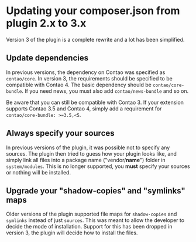 
# Updating your composer.json from plugin 2.x to 3.x

Version 3 of the plugin is a complete rewrite and a lot has been simplified.


## Update dependencies

In previous versions, the dependency on Contao was specified as `contao/core`. In version 3, the requirements
should be specified to be compatible with Contao 4. The basic dependency should be `contao/core-bundle`. If
you need news, you must also add `contao/news-bundle` and so on.

Be aware that you can still be compatible with Contao 3. If your extension supports Contao 3.5 and Contao 4,
 simply add a requirement for `contao/core-bundle: >=3.5,<5`.


## Always specify your sources

In previous versions of the plugin, it was possible not to specify any sources. The plugin then tried to 
guess how your plugin looks like, and simply link all files into a package name ("vendor/**name**") folder 
in `system/modules`. This is no longer supported, you **must** specify your sources or nothing will be installed.


## Upgrade your "shadow-copies" and "symlinks" maps

Older versions of the plugin supported file maps for `shadow-copies` and `symlinks` instead of just `sources`.
This was meant to allow the developer to decide the mode of installation. Support for this has been dropped in
version 3, the plugin will decide how to install the files.
